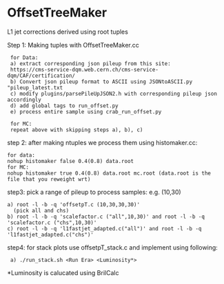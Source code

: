 # OffsetTreeMaker
L1 jet corrections derived using root tuples

Step 1: Making tuples with OffsetTreeMaker.cc

     for Data:
     a) extract corresponding json pileup from this site:
     https://cms-service-dqm.web.cern.ch/cms-service-dqm/CAF/certification/    
     b) Convert json pileup format to ASCII using JSONtoASCII.py "pileup_latest.txt     
     c) modify plugins/parsePileUpJSON2.h with corresponding pileup json accordingly    
     d) add global tags to run_offset.py
     e) process entire sample using crab_run_offset.py
     
     for MC:
     repeat above with skipping steps a), b), c)
     
     
step 2: after making ntuples we process them using histomaker.cc:

    for data:
    nohup histomaker false 0.4(0.8) data.root
    for MC:
    nohup histomaker true 0.4(0.8) data.root mc.root (data.root is the file that you reweight wrt)
    
step3:
    pick a range of pileup to process samples:
    e.g. (10,30)
    
    a) root -l -b -q 'offsetpT.c (10,30,30,30)'
      (pick all and chs)
    b) root -l -b -q 'scalefactor.c ("all",10,30)' and root -l -b -q 'scalefactor.c ("chs",10,30)' 
    c) root -l -b -q 'l1fastjet_adapted.c("all")' and root -l -b -q 'l1fastjet_adapted.c("chs")'
step4:
 for stack plots use offsetpT_stack.c and implement using following:
     
     a) ./run_stack.sh <Run Era> <Luminosity*>

*Luminosity is calucated using BrilCalc
